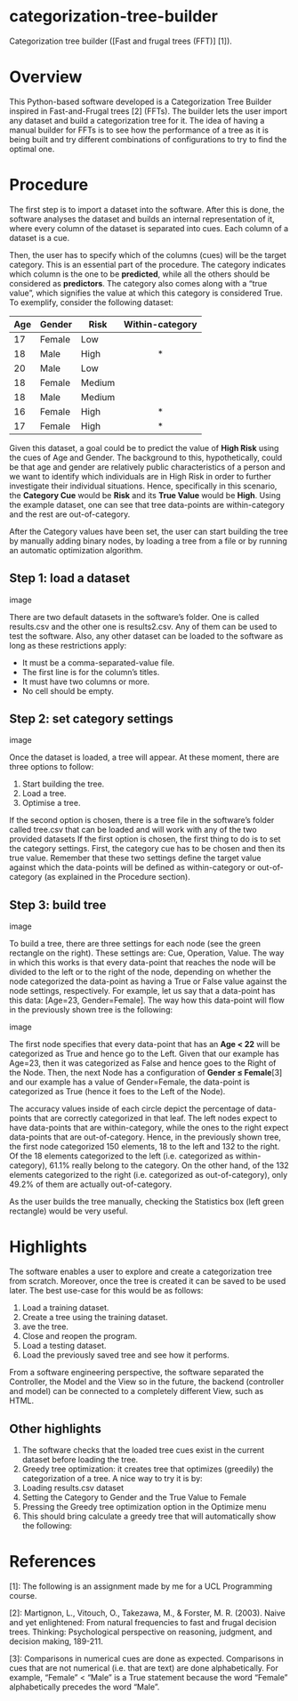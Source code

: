 # categorization-tree-builder
Categorization tree builder ([Fast and frugal trees (FFT)] [1]).

# Overview

This Python-based software developed is a Categorization Tree Builder inspired in Fast-and-Frugal trees [2] (FFTs). The builder lets the user import any dataset and build a categorization tree for it. The idea of having a manual builder for FFTs is to see how the performance of a tree as it is being built and try different combinations of configurations to try to find the optimal one.

# Procedure

The first step is to import a dataset into the software. After this is done, the software analyses the dataset and builds an internal representation of it, where every column of the dataset is separated into cues. Each column of a dataset is a cue.

Then, the user has to specify which of the columns (cues) will be the target category. This is an essential part of the procedure. The category indicates which column is the one to be **predicted**, while all the others should be considered as **predictors**. The category also comes along with a “true value”, which signifies the value at which this category is considered True. To exemplify, consider the following dataset:

| Age | Gender | Risk   | Within-category |
|-----|--------|--------|:---------------:|
| 17  | Female | Low    |                 |
| 18  | Male   | High   |        *        |
| 20  | Male   | Low    |                 |
| 18  | Female | Medium |                 |
| 18  | Male   | Medium |                 |
| 16  | Female | High   |        *        |
| 17  | Female | High   |        *        |

Given this dataset, a goal could be to predict the value of **High Risk** using the cues of Age and Gender. The background to this, hypothetically, could be that age and gender are relatively public characteristics of a person and we want to identify which individuals are in High Risk in order to further investigate their individual situations. Hence, specifically in this scenario, the **Category Cue** would be **Risk** and its **True Value** would be **High**. Using the example dataset, one can see that tree data-points are within-category and the rest are out-of-category.

After the Category values have been set, the user can start building the tree by manually adding binary nodes, by loading a tree from a file or by running an automatic optimization algorithm. 

## Step 1: load a dataset
image

There are two default datasets in the software’s folder. One is called results.csv and the other one is results2.csv. Any of them can be used to test the software. Also, any other dataset can be loaded to the software as long as these restrictions apply:

- It must be a comma-separated-value file.
- The first line is for the column’s titles.
- It must have two columns or more.
- No cell should be empty.

## Step 2: set category settings
image

Once the dataset is loaded, a tree will appear. At these moment, there are three options to follow:

1. Start building the tree.
2. Load a tree.
3. Optimise a tree.

If the second option is chosen, there is a tree file in the software’s folder called tree.csv that can be loaded and will work with any of the two provided datasets
If the first option is chosen, the first thing to do is to set the category settings. First, the category cue has to be chosen and then its true value. Remember that these two settings define the target value against which the data-points will be defined as within-category or out-of-category (as explained in the Procedure section).

## Step 3: build tree
image

To build a tree, there are three settings for each node (see the green rectangle on the right). These settings are: Cue, Operation, Value. The way in which this works is that every data-point that reaches the node will be divided to the left or to the right of the node, depending on whether the node categorized the data-point as having a True or False value against the node settings, respectively.
For example, let us say that a data-point has this data: [Age=23, Gender=Female]. The way how this data-point will flow in the previously shown tree is the following:

image

The first node specifies that every data-point that has an **Age < 22** will be categorized as True and hence go to the Left. Given that our example has Age=23, then it was categorized as False and hence goes to the Right of the Node. Then, the next Node has a configuration of **Gender ≤ Female**[3] and our example has a value of Gender=Female, the data-point is categorized as True (hence it foes to the Left of the Node).

The accuracy values inside of each circle depict the percentage of data-points that are correctly categorized in that leaf. The left nodes expect to have data-points that are within-category, while the ones to the right expect data-points that are out-of-category. Hence, in the previously shown tree, the first node categorized 150 elements, 18 to the left and 132 to the right. Of the 18 elements categorized to the left (i.e. categorized as within-category), 61.1% really belong to the category. On the other hand, of the 132 elements categorized to the right (i.e. categorized as out-of-category), only 49.2% of them are actually out-of-category.

As the user builds the tree manually, checking the Statistics box (left green rectangle) would be very useful.

# Highlights

The software enables a user to explore and create a categorization tree from scratch. Moreover, once the tree is created it can be saved to be used later. The best use-case for this would be as follows:
1. Load a training dataset.
2. Create a tree using the training dataset.
3. ave the tree.
4. Close and reopen the program.
5. Load a testing dataset.
6. Load the previously saved tree and see how it performs.

From a software engineering perspective, the software separated the Controller, the Model and the View so in the future, the backend (controller and model) can be connected to a completely different View, such as HTML.

## Other highlights
1. The software checks that the loaded tree cues exist in the current dataset before loading the tree.
2. Greedy tree optimization: it creates tree that optimizes (greedily) the categorization of a tree. A nice way to try it is by:
  1. Loading results.csv dataset
  2. Setting the Category to Gender and the True Value to Female
  3. Pressing the Greedy tree optimization option in the Optimize menu
  4. This should bring calculate a greedy tree that will automatically show the following:


# References
[1]: The following is an assignment made by me for a UCL Programming course.

[2]: Martignon, L., Vitouch, O., Takezawa, M., & Forster, M. R. (2003). Naive and yet enlightened: From natural frequencies to fast and frugal decision trees. Thinking: Psychological perspective on reasoning, judgment, and decision making, 189-211.

[3]: Comparisons in numerical cues are done as expected. Comparisons in cues that are not numerical (i.e. that are text) are done alphabetically. For example, “Female” < “Male” is a True statement because the word “Female” alphabetically precedes the word “Male”. 
